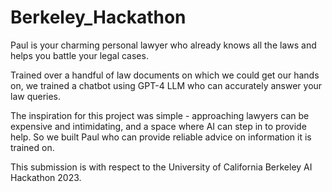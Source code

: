 # Berkeley_Hackathon

Paul is your charming personal lawyer who already knows all the laws and helps you battle your legal cases.

Trained over a handful of law documents on which we could get our hands on, we trained a chatbot
using GPT-4 LLM who can accurately answer your law queries.

The inspiration for this project was simple - approaching lawyers can be expensive and intimidating,
and a space where AI can step in to provide help. So we built Paul who can provide reliable advice on 
information it is trained on.

This submission is with respect to the University of California Berkeley AI Hackathon 2023.  
